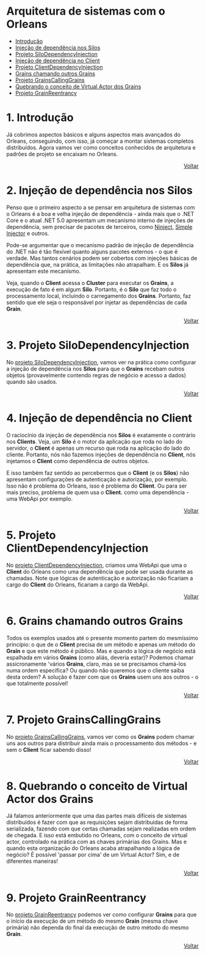 # Arquitetura de sistemas com o Orleans

- [Introdução](#1-introdução)
- [Injeção de dependência nos Silos](#2-injeção-de-dependência-nos-silos)
- [Projeto SiloDependencyInjection](#3-projeto-silodependencyinjection)
- [Injeção de dependência no Client](#4-injeção-de-dependência-no-client)
- [Projeto ClientDependencyInjection](#5-projeto-clientdependencyinjection)
- [Grains chamando outros Grains](#6-grains-chamando-outros-grains)
- [Projeto GrainsCallingGrains](#7-projeto-grainscallinggrains)
- [Quebrando o conceito de Virtual Actor dos Grains](#8-quebrando-o-conceito-de-virtual-actor-dos-grains)
- [Projeto GrainReentrancy](#9-projeto-grainReentrancy)

# 1. Introdução

Já cobrimos aspectos básicos e alguns aspectos mais avançados do Orleans, conseguindo, com isso, já começar a montar sistemas completos distribuídos. Agora vamos ver como conceitos conhecidos de arquitetura e padrões de projeto se encaixam no Orleans.

<div align="right">
	
[Voltar](#arquitetura-de-sistemas-com-o-orleans)

</div>

# 2. Injeção de dependência nos Silos

Penso que o primeiro aspecto a se pensar em arquitetura de sistemas com o Orleans é a boa e velha injeção de dependência - ainda mais que o .NET Core e o atual .NET 5.0 apresentam um mecanismo interno de injeções de dependência, sem precisar de pacotes de terceiros, como [Ninject](http://www.ninject.org/), [Simple Injector](https://simpleinjector.org/) e outros.

Pode-se argumentar que o mecanismo padrão de injeção de dependência do .NET não é tão flexível quanto alguns pacotes externos - o que é verdade. Mas tantos cenários podem ser cobertos com injeções básicas de dependência que, na prática, as limitações não atrapalham. E os **Silos** já apresentam este mecanismo.

Veja, quando o **Client** acessa o **Cluster** para executar os **Grains**, a execução de fato é em algum **Silo**. Portanto, é o **Silo** que faz todo o processamento local, incluindo o carregamento dos **Grains**. Portanto, faz sentido que ele seja o responsável por injetar as dependências de cada **Grain**.

<div align="right">
	
[Voltar](#arquitetura-de-sistemas-com-o-orleans)

</div>

# 3. Projeto SiloDependencyInjection

No [projeto SiloDependencyInjection](https://github.com/prrandrade/OrleansStudy/tree/master/Projetos/11-SiloDependencyInjection), vamos ver na prática como configurar a injeção de dependência nos **Silos** para que o **Grains** recebam outros objetos (provavelmente contendo regras de negócio e acesso a dados) quando são usados.

<div align="right">
	
[Voltar](#arquitetura-de-sistemas-com-o-orleans)

</div>

# 4. Injeção de dependência no Client

O raciocínio da injeção de dependência nos **Silos** é exatamente o contrário nos **Clients**. Veja, um **Silo** é o motor da aplicação que roda no lado do servidor, o **Client** é apenas um recurso que roda na aplicação do lado do cliente. Portanto, nós não fazemos injeções de dependência no **Client**, nós injetamos o **Client** como dependência de outros objetos.

E isso também faz sentido ao percebermos que o **Client** (e os **Silos**) não apresentam configurações de autenticação e autorização, por exemplo. Isso não é problema do Orleans, isso é problema do **Client**. Ou para ser mais preciso, problema de quem usa o **Client.** como uma dependência - uma WebApi por exemplo.


<div align="right">
	
[Voltar](#arquitetura-de-sistemas-com-o-orleans)

</div>

# 5. Projeto ClientDependencyInjection

No [projeto ClientDependencyInjection](https://github.com/prrandrade/OrleansStudy/tree/master/Projetos/12-ClientDependencyInjection), criamos uma WebApi que uma o **Client** do Orleans como uma dependência que pode ser usada durante as chamadas. Note que lógicas de autenticação e autorização não ficariam a cargo do **Client** do Orleans, ficariam a cargo da WebApi.

<div align="right">
	
[Voltar](#arquitetura-de-sistemas-com-o-orleans)

</div>

# 6. Grains chamando outros Grains

Todos os exemplos usados até o presente momento partem do mesmíssimo princípio: o que de o **Client** precisa de um método e apenas um método do **Grain** e que este método é público. Mas e quando a lógica de negócio está espalhada em vários **Grains** (como aliás, deveria estar)? Podemos chamar assicronamente 'vários **Grains**, claro, mas se se precisamos chamá-los numa ordem específica? Ou quando não queremos que o cliente saiba desta ordem? A solução é fazer com que os **Grains** usem uns aos outros - o que totalmente possível!

<div align="right">
	
[Voltar](#arquitetura-de-sistemas-com-o-orleans)

</div>

# 7. Projeto GrainsCallingGrains

No [projeto GrainsCallingGrains](https://github.com/prrandrade/OrleansStudy/tree/master/Projetos/13-GrainsCallingGrains), vamos ver como os **Grains** podem chamar uns aos outros para distribuir ainda mais o processamento dos métodos - e sem o **Client** ficar sabendo disso!

<div align="right">
	
[Voltar](#arquitetura-de-sistemas-com-o-orleans)

</div>

# 8. Quebrando o conceito de Virtual Actor dos Grains

Já falamos anteriormente que uma das partes mais difíceis de sistemas distribuídos é fazer com que as requisições sejam distribuídas de forma serializada, fazendo com que certas chamadas sejam realizadas em ordem de chegada. E isso está embutido no Orleans, com o conceito de virtual actor, controlado na prática com as chaves primárias dos Grains. Mas e quando esta organização do Orleans acaba atrapalhando a lógica de negócio? É possível 'passar por cima' de um Virtual Actor? Sim, e de diferentes maneiras!

<div align="right">
	
[Voltar](#arquitetura-de-sistemas-com-o-orleans)

</div>

# 9. Projeto GrainReentrancy

No [projeto GrainReentrancy](https://github.com/prrandrade/OrleansStudy/tree/master/Projetos/14-GrainReentracy) podemos ver como configurar **Grains** para que o início da execução de um método do mesmo **Grain** (mesma chave primária) não dependa do final da execução de outro método do mesmo **Grain**.

<div align="right">
	
[Voltar](#arquitetura-de-sistemas-com-o-orleans)

</div>


